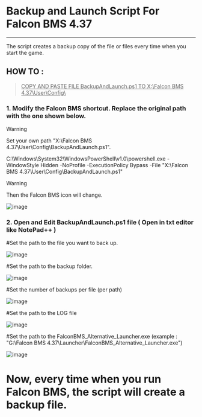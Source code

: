 # Backup and Launch Script For Falcon BMS 4.37
---
The script creates a backup copy of the file or files every time when you start the game.



## HOW TO :

> <ins>COPY AND PASTE FILE BackupAndLaunch.ps1 TO X:\Falcon BMS 4.37\User\Config\ </ins>

### 1. Modify the Falcon BMS shortcut. Replace the original path with the one shown below.
> [!WARNING] 
> Set your own path "X:\Falcon BMS 4.37\User\Config\BackupAndLaunch.ps1".
   
   C:\Windows\System32\WindowsPowerShell\v1.0\powershell.exe -WindowStyle Hidden -NoProfile -ExecutionPolicy Bypass -File "X:\Falcon BMS 4.37\User\Config\BackupAndLaunch.ps1"

   > [!WARNING]
> Then the Falcon BMS icon will change.
> 

   ![image](https://github.com/user-attachments/assets/d93c4f70-989f-4c23-853b-f9a051b0f285)

### 2. Open and Edit BackupAndLaunch.ps1 file ( Open in txt editor like NotePad++ )

   #Set the path to the file you want to back up.

   ![image](https://github.com/user-attachments/assets/7b5da34b-b2d4-41de-9a05-45c53aa77227)
   
   #Set the path to the backup folder.

   ![image](https://github.com/user-attachments/assets/68ac7f80-6de6-484a-8fd7-ea428ddcc2ae)

   #Set the number of backups per file (per path)

   ![image](https://github.com/user-attachments/assets/aa96ed37-98b5-4ff4-be31-8b93fcd93c9d)

   #Set the path to the LOG file

   ![image](https://github.com/user-attachments/assets/651ea543-f374-4287-9394-49b016ab585a)

   #Set the path to the FalconBMS_Alternative_Launcher.exe (example : "G:\Falcon BMS 4.37\Launcher\FalconBMS_Alternative_Launcher.exe")

   ![image](https://github.com/user-attachments/assets/86c9ed15-f98a-4319-95ac-0d464106f31a)


   #  Now, every time when you run Falcon BMS, the script will create a backup file.




   


   


   


